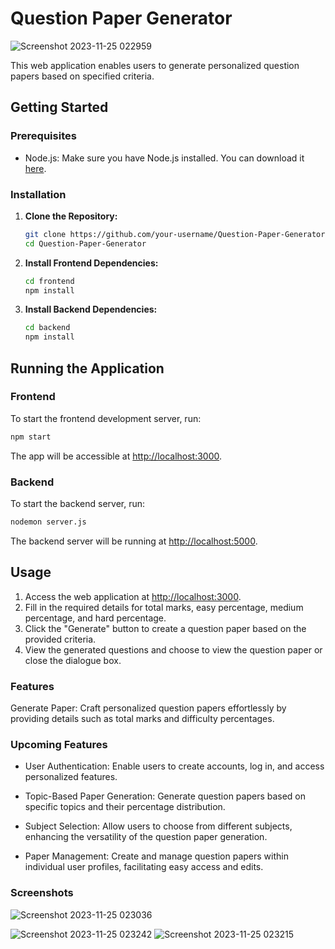 # Question Paper Generator

![Screenshot 2023-11-25 022959](https://github.com/sshiwangi/Question-Paper-Generator/assets/77545230/9969c1b5-2bb1-46bf-88b6-b0e6814588f9)

This web application enables users to generate personalized question papers based on specified criteria.

## Getting Started

### Prerequisites

- Node.js: Make sure you have Node.js installed. You can download it [here](https://nodejs.org/).

### Installation

1. **Clone the Repository:**

   ```bash
   git clone https://github.com/your-username/Question-Paper-Generator.git
   cd Question-Paper-Generator
   ```

2. **Install Frontend Dependencies:**

   ```bash
   cd frontend
   npm install
   ```

3. **Install Backend Dependencies:**

   ```bash
   cd backend
   npm install
   ```

## Running the Application

### Frontend

To start the frontend development server, run:

```bash
npm start
```

The app will be accessible at [http://localhost:3000](http://localhost:3000).

### Backend

To start the backend server, run:

```bash
nodemon server.js
```

The backend server will be running at [http://localhost:5000](http://localhost:5000).

## Usage

1. Access the web application at [http://localhost:3000](http://localhost:3000).
2. Fill in the required details for total marks, easy percentage, medium percentage, and hard percentage.
3. Click the "Generate" button to create a question paper based on the provided criteria.
4. View the generated questions and choose to view the question paper or close the dialogue box.

### Features
Generate Paper: Craft personalized question papers effortlessly by providing details such as total marks and difficulty percentages.

### Upcoming Features
- User Authentication: Enable users to create accounts, log in, and access personalized features.

- Topic-Based Paper Generation: Generate question papers based on specific topics and their percentage distribution.

- Subject Selection: Allow users to choose from different subjects, enhancing the versatility of the question paper generation.

- Paper Management: Create and manage question papers within individual user profiles, facilitating easy access and edits.

### Screenshots
![Screenshot 2023-11-25 023036](https://github.com/sshiwangi/Question-Paper-Generator/assets/77545230/44c302da-79a6-470a-9f69-0f50bbb85aff)

![Screenshot 2023-11-25 023242](https://github.com/sshiwangi/Question-Paper-Generator/assets/77545230/f7fd0a01-c68f-443a-b530-0ec92fe4ff31)
![Screenshot 2023-11-25 023215](https://github.com/sshiwangi/Question-Paper-Generator/assets/77545230/65de4810-90ab-46a4-9e16-6a9158e53fcd)
